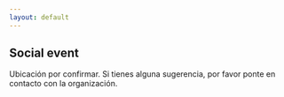 ```yaml
---
layout: default
---
```


## Social event

Ubicación por confirmar. Si tienes alguna sugerencia, por favor ponte en contacto con la organización.